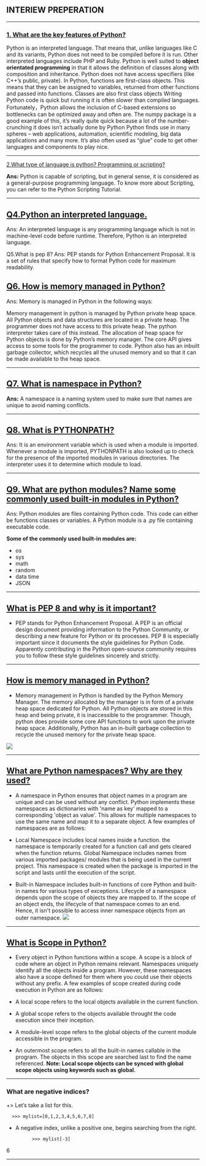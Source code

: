 ## INTERIEW PREPERATION


---------------------------------------

### [1. What are the key features of Python?]()


Python is an interpreted language. That means that, unlike languages like C and its variants, Python does not need to be compiled before it is run. Other interpreted languages include PHP and Ruby.
Python is well suited to **object orientated programming** in that it allows the definition of classes along with composition and inheritance. Python does not have access specifiers (like C++’s public, private).
In Python, functions are first-class objects. This means that they can be assigned to variables, returned from other functions and passed into functions. Classes are also first class objects
Writing Python code is quick but running it is often slower than compiled languages. Fortunately，Python allows the inclusion of C-based extensions so bottlenecks can be optimized away and often are. The numpy package is a good example of this, it’s really quite quick because a lot of the number-crunching it does isn’t actually done by Python
Python finds use in many spheres – web applications, automation, scientific modeling, big data applications and many more. It’s also often used as “glue” code to get other languages and components to play nice.



----------------------------------

[2.What type of language is python? Programming or scripting?]()


**Ans:** Python is capable of scripting, but in general sense, it is considered as a general-purpose programming language. To know more about Scripting, you can refer to the Python Scripting Tutorial.


-------------------

## [Q4.Python an interpreted language.]()

Ans: An interpreted language is any programming language which is not in machine-level code before runtime. Therefore, Python is an interpreted language.

Q5.What is pep 8?
Ans: PEP stands for Python Enhancement Proposal. It is a set of rules that specify how to format Python code for maximum readability.

## [Q6. How is memory managed in Python?]()
Ans: Memory is managed in Python in the following ways:

Memory management in python is managed by Python private heap space. All Python objects and data structures are located in a private heap.
The programmer does not have access to this private heap. The python interpreter takes care of this instead.
The allocation of heap space for Python objects is done by Python’s memory manager. The core API gives access to some tools for the programmer to code.
Python also has an inbuilt garbage collector, which recycles all the unused memory and so that it can be made available to the heap space.


-------------------------------

## [Q7. What is namespace in Python?]()

**Ans:** A namespace is a naming system used to make sure that names are unique to avoid naming conflicts.

----------------------

## [Q8. What is PYTHONPATH?]()

Ans: It is an environment variable which is used when a module is imported. Whenever a module is imported, PYTHONPATH is also looked up to check for the presence of the imported modules in various directories. The interpreter uses it to determine which module to load.

---------------

## [Q9. What are python modules? Name some commonly used built-in modules in Python?]()

Ans: Python modules are files containing Python code. This code can either be functions classes or variables. A Python module is a .py file containing executable code.

**Some of the commonly used built-in modules are:**

- os
- sys
- math
- random
- data time
- JSON

---------------

##  [What is PEP 8 and why is it important?]()

- PEP stands for Python Enhancement Proposal. A PEP is an official design document providing information to the Python Community, or describing a new feature for Python or its processes. PEP 8 is especially important since it documents the style guidelines for Python Code. Apparently contributing in the Python open-source community requires you to follow these style guidelines sincerely and strictly.

----------------------

##  [How is memory managed in Python?]()

- Memory management in Python is handled by the Python Memory Manager. The memory allocated by the manager is in form of a private heap space dedicated for Python. All Python objects are stored in this heap and being private, it is inaccessible to the programmer. Though, python does provide some core API functions to work upon the private heap space.
Additionally, Python has an in-built garbage collection to recycle the unused memory for the private heap space.

![](https://miro.medium.com/max/656/1*xIJgwPGI-6yjKCMogU152w.png)

---------------------

## [What are Python namespaces? Why are they used?]()


- A namespace in Python ensures that object names in a program are unique and can be used without any conflict. Python implements these namespaces as dictionaries with 'name as key' mapped to a corresponding 'object as value'. This allows for multiple namespaces to use the same name and map it to a separate object. A few examples of namespaces are as follows:

- Local Namespace includes local names inside a function. the namespace is temporarily created for a function call and gets cleared when the function returns.
Global Namespace includes names from various imported packages/ modules that is being used in the current project. This namespace is created when the package is imported in the script and lasts until the execution of the script.

- Built-in Namespace includes built-in functions of core Python and built-in names for various types of exceptions.
Lifecycle of a namespace depends upon the scope of objects they are mapped to. If the scope of an object ends, the lifecycle of that namespace comes to an end. Hence, it isn't possible to access inner namespace objects from an outer namespace.
![](https://assets.interviewbit.com/assets/skill_interview_questions/python/python-namespaces-4d66efcaf95c5b42452c3e14d90c4aa4873c577c8cf72e0f2d9a8bbec9ec5cba.png.gz)


--------------

##  [What is Scope in Python?]()

- Every object in Python functions within a scope. A scope is a block of code where an object in Python remains relevant. Namespaces uniquely identify all the objects inside a program. However, these namespaces also have a scope defined for them where you could use their objects without any prefix. A few examples of scope created during code execution in Python are as follows:

- A local scope refers to the local objects available in the current function.
- A global scope refers to the objects available throught the code execution since their inception.
- A module-level scope refers to the global objects of the current module accessible in the program.
- An outermost scope refers to all the built-in names callable in the program. The objects in this scope are searched last to find the name referenced.
**Note: Local scope objects can be synced with global scope objects using keywords such as global.**

---------------------

### What are negative indices?

+> Let’s take a list for this.

      >>> mylist=[0,1,2,3,4,5,6,7,8]
- A negative index, unlike a positive one, begins searching from the right.

            >>> mylist[-3]
6

---------------





